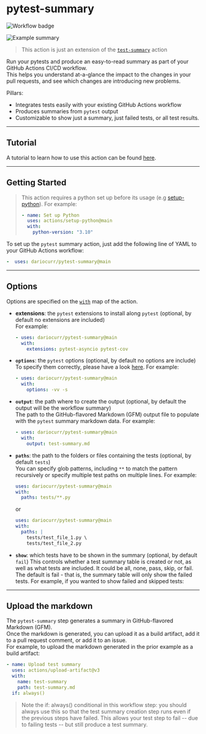 # pytest-summary

![Workflow badge](https://github.com/dariocurr/pytest-summary/actions/workflows/validate_action.yml/badge.svg)

![Example summary](https://user-images.githubusercontent.com/48800335/171606700-86ff892f-11d6-43e9-8f8c-ef9b1e459d3a.png)

> This action is just an extension of the [`test-summary`](https://github.com/test-summary) action

Run your pytests and produce an easy-to-read summary as part of your GitHub Actions CI/CD workflow.  
This helps you understand at-a-glance the impact to the changes in your pull requests, and see which changes are introducing new problems.

Pillars:
*   Integrates tests easily with your existing GitHub Actions workflow
*   Produces summaries from `pytest` output
*   Customizable to show just a summary, just failed tests, or all test results.

---

## Tutorial

A tutorial to learn how to use this action can be found [here](https://dariocurr.medium.com/show-a-helpful-pytest-summary-on-github-actions-2351faa92fe).

---

## Getting Started

> This action requires a python set up before its usage (e.g [setup-python](https://github.com/actions/setup-python)).
>For example:
>
>```yaml
>- name: Set up Python
>   uses: actions/setup-python@main
>   with:
>     python-version: "3.10"
>```

To set up the `pytest` summary action, just add the following line of YAML to your GitHub Actions workflow:

```yaml
-  uses: dariocurr/pytest-summary@main
```

---

## Options

Options are specified on the [`with`](https://docs.github.com/en/actions/using-workflows/workflow-syntax-for-github-actions#jobsjob_idstepswith) map of the action.

*   **extensions**: the `pytest` extensions to install along `pytest` (optional, by default no extensions are included)  
For example:

    ```yaml
    - uses: dariocurr/pytest-summary@main
      with:
        extensions: pytest-asyncio pytest-cov
    ```

*   **`options`**: the `pytest` options (optional, by default no options are include)  
To specify them correctly, please have a look [here](https://docs.pytest.org). For example:

    ```yaml
    - uses: dariocurr/pytest-summary@main
      with:
        options: -vv -s
    ```

*   **`output`**: the path where to create the output (optional, by default the output will be the workflow summary)  
  The path to the GitHub-flavored Markdown (GFM) output file to populate with the `pytest` summary markdown data. For example:

    ```yaml
    - uses: dariocurr/pytest-summary@main
      with:
        output: test-summary.md
    ```

*   **`paths`**: the path to the folders or files containing the tests (optional, by default `tests`)  
  You can specify glob patterns, including `**` to match the pattern recursively or specify multiple test paths on multiple lines. For example:

    ```yaml
    uses: dariocurr/pytest-summary@main
    with:
      paths: tests/**.py
    ```

    or

    ```yaml
    uses: dariocurr/pytest-summary@main
    with:
      paths: |
        tests/test_file_1.py \
        tests/test_file_2.py
    ```

*   **`show`**:  which tests have to be shown in the summary (optional, by default `fail`)
  This controls whether a test summary table is created or not, as well as what tests are included. It could be all, none, pass, skip, or fail. The default is fail - that is, the summary table will only show the failed tests. For example, if you wanted to show failed and skipped tests:

---

## Upload the markdown

The `pytest-summary` step generates a summary in GitHub-flavored Markdown (GFM).  
Once the markdown is generated, you can upload it as a build artifact, add it to a pull request comment, or add it to an issue.  
For example, to upload the markdown generated in the prior example as a build artifact:

```yaml
- name: Upload test summary
  uses: actions/upload-artifact@v3
  with:
    name: test-summary
    path: test-summary.md
  if: always()
```

> Note the if: always() conditional in this workflow step: you should always use this so that the test summary creation step runs even if the previous steps have failed. This allows your test step to fail -- due to failing tests -- but still produce a test summary.
